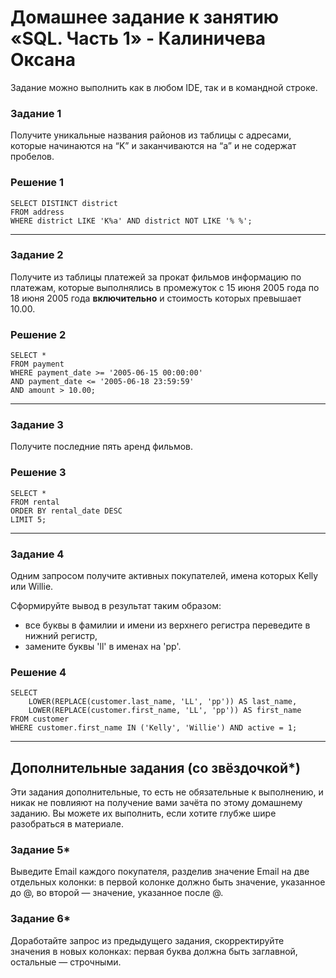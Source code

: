 # Домашнее задание к занятию «SQL. Часть 1» - Калиничева Оксана

Задание можно выполнить как в любом IDE, так и в командной строке.

### Задание 1

Получите уникальные названия районов из таблицы с адресами, которые начинаются на “K” и заканчиваются на “a” и не содержат пробелов.

### Решение 1

```
SELECT DISTINCT district
FROM address
WHERE district LIKE 'K%a' AND district NOT LIKE '% %';
```
---

### Задание 2

Получите из таблицы платежей за прокат фильмов информацию по платежам, которые выполнялись в промежуток с 15 июня 2005 года по 18 июня 2005 года **включительно** и стоимость которых превышает 10.00.

### Решение 2

```
SELECT *
FROM payment
WHERE payment_date >= '2005-06-15 00:00:00'
AND payment_date <= '2005-06-18 23:59:59'
AND amount > 10.00;
```
---

### Задание 3

Получите последние пять аренд фильмов.

### Решение 3

```
SELECT *
FROM rental
ORDER BY rental_date DESC
LIMIT 5;
```
---

### Задание 4

Одним запросом получите активных покупателей, имена которых Kelly или Willie. 

Сформируйте вывод в результат таким образом:
- все буквы в фамилии и имени из верхнего регистра переведите в нижний регистр,
- замените буквы 'll' в именах на 'pp'.

### Решение 4

```
SELECT 
    LOWER(REPLACE(customer.last_name, 'LL', 'pp')) AS last_name,
    LOWER(REPLACE(customer.first_name, 'LL', 'pp')) AS first_name
FROM customer
WHERE customer.first_name IN ('Kelly', 'Willie') AND active = 1;
```
---

## Дополнительные задания (со звёздочкой*)
Эти задания дополнительные, то есть не обязательные к выполнению, и никак не повлияют на получение вами зачёта по этому домашнему заданию. Вы можете их выполнить, если хотите глубже шире разобраться в материале.

### Задание 5*

Выведите Email каждого покупателя, разделив значение Email на две отдельных колонки: в первой колонке должно быть значение, указанное до @, во второй — значение, указанное после @.

### Задание 6*

Доработайте запрос из предыдущего задания, скорректируйте значения в новых колонках: первая буква должна быть заглавной, остальные — строчными.